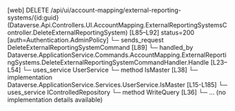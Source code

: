 [web] DELETE /api/ui/account-mapping/external-reporting-systems/{id:guid}  (Dataverse.Api.Controllers.UI.AccountMapping.ExternalReportingSystemsController.DeleteExternalReportingSystem)  [L85–L92] status=200 [auth=Authentication.AdminPolicy]
  └─ sends_request DeleteExternalReportingSystemCommand [L89]
    └─ handled_by Dataverse.ApplicationService.Commands.AccountMapping.ExternalReportingSystems.DeleteExternalReportingSystemCommandHandler.Handle [L23–L54]
      └─ uses_service UserService
        └─ method IsMaster [L38]
          └─ implementation Dataverse.ApplicationService.Services.UserService.IsMaster [L15-L185]
      └─ uses_service IControlledRepository<ExternalReportingSystem>
        └─ method WriteQuery [L36]
          └─ ... (no implementation details available)

